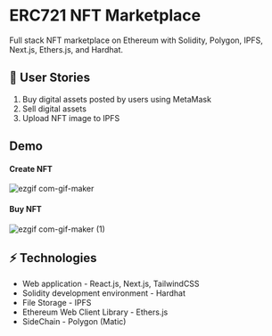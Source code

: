 # ERC721 NFT Marketplace 

Full stack NFT marketplace on Ethereum with Solidity, Polygon, IPFS, Next.js, Ethers.js, and Hardhat.


## 🔬 User Stories

1. Buy digital assets posted by users using MetaMask
2. Sell digital assets
3. Upload NFT image to IPFS

## Demo

#### Create NFT

![ezgif com-gif-maker](https://user-images.githubusercontent.com/55410958/147706642-c4f82bcd-6658-490b-b74b-7d6763d72609.gif)

#### Buy NFT

![ezgif com-gif-maker (1)](https://user-images.githubusercontent.com/55410958/147706807-debfe30b-7e81-4fc6-9611-99931ffe5a96.gif)

## ⚡️ Technologies

- Web application - React.js, Next.js, TailwindCSS
- Solidity development environment - Hardhat
- File Storage - IPFS
- Ethereum Web Client Library - Ethers.js
- SideChain - Polygon (Matic)


